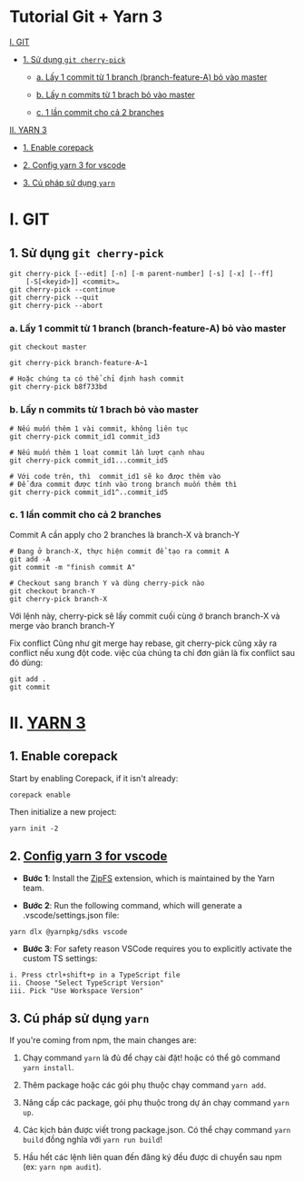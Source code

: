 # Tutorial Git + Yarn 3

[I. GIT](#i-git)

- [1. Sử dụng `git cherry-pick`](#1-sử-dụng-git-cherry-pick)

  - [a. Lấy 1 commit từ 1 branch (branch-feature-A) bỏ vào master](#a-lấy-1-commit-từ-1-branch-branch-feature-a-bỏ-vào-master)

  - [b. Lấy n commits từ 1 brach bỏ vào master](#b-lấy-n-commits-từ-1-brach-bỏ-vào-master)

  - [c. 1 lần commit cho cả 2 branches](#c-1-lần-commit-cho-cả-2-branches)

[II. YARN 3](#ii-yarn-3)

- [1. Enable corepack](#1-enable-corepack)

- [2. Config yarn 3 for vscode](#2-config-yarn-3-for-vscode)

- [3. Cú pháp sử dụng `yarn`](#3-cú-pháp-sử-dụng-yarn)

# I. GIT

## 1. Sử dụng `git cherry-pick`

```
git cherry-pick [--edit] [-n] [-m parent-number] [-s] [-x] [--ff]
    [-S[<keyid>]] <commit>…
git cherry-pick --continue
git cherry-pick --quit
git cherry-pick --abort
```

### a. Lấy 1 commit từ 1 branch (branch-feature-A) bỏ vào master

```
git checkout master

git cherry-pick branch-feature-A~1

# Hoặc chúng ta có thể chỉ định hash commit
git cherry-pick b8f733bd
```

### b. Lấy n commits từ 1 brach bỏ vào master

```
# Nếu muốn thêm 1 vài commit, không liên tục
git cherry-pick commit_id1 commit_id3

# Nếu muốn thêm 1 loạt commit lần lượt cạnh nhau
git cherry-pick commit_id1...commit_id5

# Với code trên, thì  commit_id1 sẽ ko được thêm vào
# Để đưa commit được tính vào trong branch muốn thêm thì
git cherry-pick commit_id1^..commit_id5
```

### c. 1 lần commit cho cả 2 branches

Commit A cần apply cho 2 branches là branch-X và branch-Y

```
# Đang ở branch-X, thực hiện commit để tạo ra commit A
git add -A
git commit -m "finish commit A"

# Checkout sang branch Y và dùng cherry-pick nào
git checkout branch-Y
git cherry-pick branch-X
```

Với lệnh này, cherry-pick sẽ lấy commit cuối cùng ở branch branch-X và merge vào branch branch-Y

Fix conflict
Cũng như git merge hay rebase, git cherry-pick cũng xãy ra conflict nếu xung đột code. việc của chúng ta chỉ đơn giản là fix conflict sau đó dùng:

```
git add .
git commit
```

# II. [YARN 3](https://yarnpkg.com/)

## 1. Enable corepack

Start by enabling Corepack, if it isn't already:

```
corepack enable

```

Then initialize a new project:

```
yarn init -2

```

## 2. [Config yarn 3 for vscode](https://yarnpkg.com/getting-started/editor-sdks)

- **Bước 1**: Install the [ZipFS](https://marketplace.visualstudio.com/items?itemName=arcanis.vscode-zipfs) extension, which is maintained by the Yarn team.

- **Bước 2**: Run the following command, which will generate a .vscode/settings.json file:

```
yarn dlx @yarnpkg/sdks vscode
```

- **Bước 3**: For safety reason VSCode requires you to explicitly activate the custom TS settings:

```
i. Press ctrl+shift+p in a TypeScript file
ii. Choose "Select TypeScript Version"
iii. Pick "Use Workspace Version"
```

## 3. Cú pháp sử dụng `yarn`

If you're coming from npm, the main changes are:

1. Chạy command `yarn` là đủ để chạy cài đặt! hoặc có thể gõ command `yarn install`.

2. Thêm package hoặc các gói phụ thuộc chạy command `yarn add`.

3. Nâng cấp các package, gói phụ thuộc trong dự án chạy command `yarn up`.

4. Các kịch bản được viết trong package.json. Có thể chạy command `yarn build` đồng nghĩa với `yarn run build`!

5. Hầu hết các lệnh liên quan đến đăng ký đều được di chuyển sau npm (ex: `yarn npm audit`).
